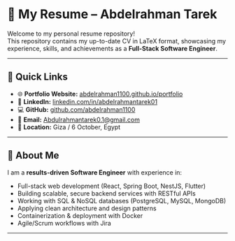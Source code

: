 # 📄 My Resume – Abdelrahman Tarek

Welcome to my personal resume repository!  
This repository contains my up-to-date CV in LaTeX format, showcasing my experience, skills, and achievements as a **Full-Stack Software Engineer**.

---

## 🔗 Quick Links

- 🌐 **Portfolio Website:** [abdelrahman1100.github.io/portfolio](https://abdelrahman1100.github.io/portfolio/)
- 💼 **LinkedIn:** [linkedin.com/in/abdelrahmantarek01](https://linkedin.com/in/abdelrahmantarek01)
- 💻 **GitHub:** [github.com/abdelrahman1100](https://github.com/abdelrahman1100)
- 📧 **Email:** [Abdulrahmantarek0.1@gmail.com](mailto:Abdulrahmantarek0.1@gmail.com)
- 📍 **Location:** Giza / 6 October, Egypt

---

## 📜 About Me

I am a **results-driven Software Engineer** with experience in:
- Full-stack web development (React, Spring Boot, NestJS, Flutter)
- Building scalable, secure backend services with RESTful APIs
- Working with SQL & NoSQL databases (PostgreSQL, MySQL, MongoDB)
- Applying clean architecture and design patterns
- Containerization & deployment with Docker
- Agile/Scrum workflows with Jira

---

